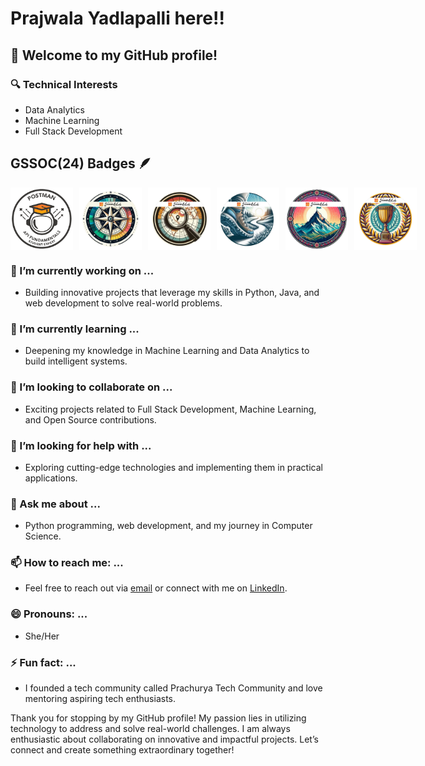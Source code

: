 # Prajwala Yadlapalli here!!

## 👋 Welcome to my GitHub profile!

### 🔍 Technical Interests

- Data Analytics
- Machine Learning
- Full Stack Development

## GSSOC(24) Badges 🪶
<div style='display:flex; align-items:center; gap: 10px;' align='center'>
<img src="https://raw.githubusercontent.com/girlscript/gssoc-website-new/main/public/badges/postman.png" width="100px" height="100px" />
  <img src="https://github.com/girlscript/gssoc-website-new/blob/main/public/badges/1.png" width="100px" height="100px" />
  <img src="https://github.com/girlscript/gssoc-website-new/blob/main/public/badges/2.png" width="100px" height="100px" />
  <img src="https://github.com/girlscript/gssoc-website-new/blob/main/public/badges/3.png" width="100px" height="100px" />
  <img src="https://github.com/girlscript/gssoc-website-new/blob/main/public/badges/4.png" width="100px" height="100px" />
  <img src="https://github.com/girlscript/gssoc-website-new/blob/main/public/badges/5.png" width="100px" height="100px" />
</div>

### 🔭 I’m currently working on ...
- Building innovative projects that leverage my skills in Python, Java, and web development to solve real-world problems.

### 🌱 I’m currently learning ...
- Deepening my knowledge in Machine Learning and Data Analytics to build intelligent systems.

### 👯 I’m looking to collaborate on ...
- Exciting projects related to Full Stack Development, Machine Learning, and Open Source contributions.

### 🤔 I’m looking for help with ...
- Exploring cutting-edge technologies and implementing them in practical applications.

### 💬 Ask me about ...
- Python programming, web development, and my journey in Computer Science.

### 📫 How to reach me: ...
- Feel free to reach out via [email](mailto:prajwalayadlapalli@gmail.com) or connect with me on [LinkedIn](https://www.linkedin.com/in/prajwala-yadlapalli).

### 😄 Pronouns: ...
- She/Her

### ⚡ Fun fact: ...
- I founded a tech community called Prachurya Tech Community and love mentoring aspiring tech enthusiasts.

Thank you for stopping by my GitHub profile! My passion lies in utilizing technology to address and solve real-world challenges. I am always enthusiastic about collaborating on innovative and impactful projects. Let’s connect and create something extraordinary together!
